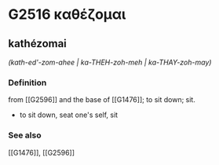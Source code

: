 # G2516 καθέζομαι

## kathézomai

_(kath-ed'-zom-ahee | ka-THEH-zoh-meh | ka-THAY-zoh-may)_

### Definition

from [[G2596]] and the base of [[G1476]]; to sit down; sit.

- to sit down, seat one's self, sit

### See also

[[G1476]], [[G2596]]

